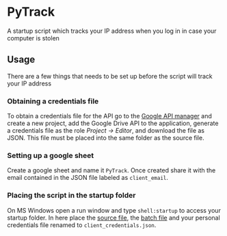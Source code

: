 # PyTrack
A startup script which tracks your IP address when you log in in case your computer is stolen

## Usage
There are a few things that needs to be set up before the script will track your IP address

### Obtaining a credentials file
To obtain a credentials file for the API go to the [Google API manager](https://console.developers.google.com/projectselector/apis/) and create a new project, add the Google Drive API to the application, generate a credentials file as the role *Project -> Editor*, and download the file as JSON. This file must be placed into the same folder as the source file.

### Setting up a google sheet
Create a google sheet and name it `PyTrack`. Once created share it with the email contained in the JSON file labeled as `client_email`.

### Placing the script in the startup folder
On MS Windows open a run window and type `shell:startup` to access your startup folder. In here place the [source file](PyTrack.py), the [batch file](PyTrack.bat) and your personal credentials file renamed to `client_credentials.json`.
